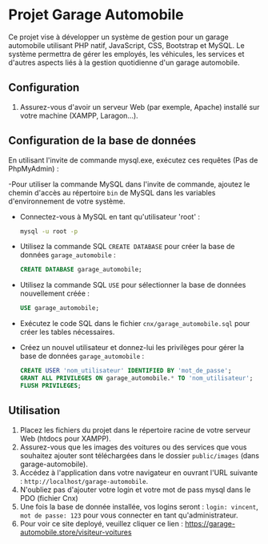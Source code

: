 # Projet Garage Automobile

Ce projet vise à développer un système de gestion pour un garage automobile utilisant PHP natif, JavaScript, CSS, Bootstrap et MySQL. Le système permettra de gérer les employés, les véhicules, les services et d'autres aspects liés à la gestion quotidienne d'un garage automobile.

## Configuration

1. Assurez-vous d'avoir un serveur Web (par exemple, Apache) installé sur votre machine (XAMPP, Laragon...).

## Configuration de la base de données

En utilisant l'invite de commande mysql.exe, exécutez ces requêtes (Pas de PhpMyAdmin) :

   -Pour utiliser la commande MySQL dans l'invite de commande, ajoutez le chemin d'accès au répertoire `bin` de MySQL dans les variables d'environnement de votre système.

   - Connectez-vous à MySQL en tant qu'utilisateur 'root' :
     ```bash
     mysql -u root -p
     ```
   - Utilisez la commande SQL `CREATE DATABASE` pour créer la base de données `garage_automobile` :
     ```sql
     CREATE DATABASE garage_automobile;
     ```
   - Utilisez la commande SQL `USE` pour sélectionner la base de données nouvellement créée :
     ```sql
     USE garage_automobile;
     ```
   - Exécutez le code SQL dans le fichier `cnx/garage_automobile.sql` pour créer les tables nécessaires.

   - Créez un nouvel utilisateur et donnez-lui les privilèges pour gérer la base de données `garage_automobile` :
     ```sql
     CREATE USER 'nom_utilisateur' IDENTIFIED BY 'mot_de_passe';
     GRANT ALL PRIVILEGES ON garage_automobile.* TO 'nom_utilisateur';
     FLUSH PRIVILEGES;
     ```
   
## Utilisation

1. Placez les fichiers du projet dans le répertoire racine de votre serveur Web (htdocs pour XAMPP).
2. Assurez-vous que les images des voitures ou des services que vous souhaitez ajouter sont téléchargées dans le dossier `public/images` (dans garage-automobile).
3. Accédez à l'application dans votre navigateur en ouvrant l'URL suivante : `http://localhost/garage-automobile`.
3. N'oubliez pas d'ajouter votre login et votre mot de pass mysql dans le PDO (fichier Cnx)
4. Une fois la base de donnée installée, vos logins seront : `login: vincent`, `mot de passe: 123` pour vous connecter en tant qu'administrateur.
5. Pour voir ce site deployé, veuillez cliquer ce lien : https://garage-automobile.store/visiteur-voitures


